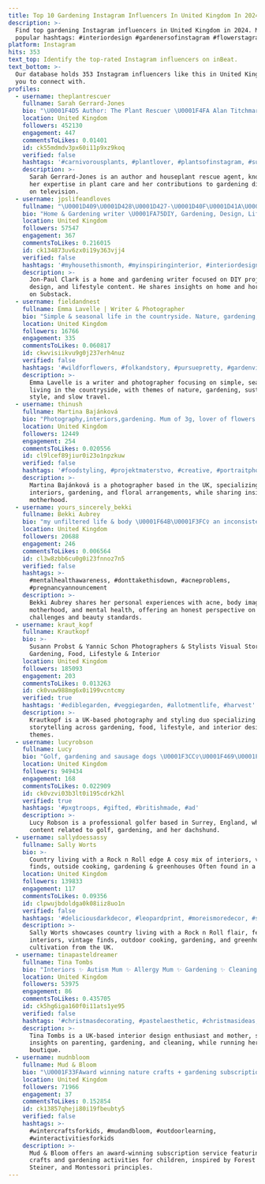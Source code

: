 ```yaml
---
title: Top 10 Gardening Instagram Influencers In United Kingdom In 2024
description: >-
  Find top gardening Instagram influencers in United Kingdom in 2024. Most
  popular hashtags: #interiordesign #gardenersofinstagram #flowerstagram.
platform: Instagram
hits: 353
text_top: Identify the top-rated Instagram influencers on inBeat.
text_bottom: >-
  Our database holds 353 Instagram influencers like this in United Kingdom for
  you to connect with.
profiles:
  - username: theplantrescuer
    fullname: Sarah Gerrard-Jones
    bio: "\U0001F4D5 Author: The Plant Rescuer \U0001F4FA Alan Titchmarsh’s Gardening Club \U0001FAB4 Houseplant rescue Agent: @unitedtalent"
    location: United Kingdom
    followers: 452130
    engagement: 447
    commentsToLikes: 0.01401
    id: ck55mdmdv3px60i11p9xz9koq
    verified: false
    hashtags: '#carnivorousplants, #plantlover, #plantsofinstagram, #succulents'
    description: >-
      Sarah Gerrard-Jones is an author and houseplant rescue agent, known for
      her expertise in plant care and her contributions to gardening discussions
      on television.
  - username: jpslifeandloves
    fullname: "\U0001D409\U0001D428\U0001D427-\U0001D40F\U0001D41A\U0001D42E\U0001D425 \U0001D402\U0001D425\U0001D41A\U0001D42B\U0001D424 (\U0001D409\U0001D40F) - \U0001D409\U0001D40F’\U0001D42C \U0001D40B\U0001D422\U0001D41F\U0001D41E & \U0001D40B\U0001D428\U0001D42F\U0001D41E\U0001D42C"
    bio: "Home & Gardening writer \U0001FA75DIY, Gardening, Design, Life, Fun ⬇️ HOME & HORT on Substack. \U0001F499 Contact: jp@jpslifeandloves.com \U0001FA75Stay: @theharbourdeckhouse"
    location: United Kingdom
    followers: 57547
    engagement: 367
    commentsToLikes: 0.216015
    id: ck134873uv6zx0i19y363vjj4
    verified: false
    hashtags: '#myhousethismonth, #myinspiringinterior, #interiordesign, #transformation'
    description: >-
      Jon-Paul Clark is a home and gardening writer focused on DIY projects,
      design, and lifestyle content. He shares insights on home and horticulture
      on Substack.
  - username: fieldandnest
    fullname: Emma Lavelle | Writer & Photographer
    bio: "Simple & seasonal life in the countryside. Nature, gardening, sustainable style & slow travels. \U0001F4CDTodmorden, West Yorkshire ✉️ emmalavelle42@gmail.com"
    location: United Kingdom
    followers: 16766
    engagement: 335
    commentsToLikes: 0.060817
    id: ckwvisiikvu9g0j237erh4nuz
    verified: false
    hashtags: '#wildforflowers, #folkandstory, #pursuepretty, #gardenview'
    description: >-
      Emma Lavelle is a writer and photographer focusing on simple, seasonal
      living in the countryside, with themes of nature, gardening, sustainable
      style, and slow travel.
  - username: thinush
    fullname: Martina Bajánková
    bio: "Photography,interiors,gardening. Mum of 3g, lover of flowers @kvetyzdoliny \U0001F3E0Slovakia ❤️Sweden"
    location: United Kingdom
    followers: 12449
    engagement: 254
    commentsToLikes: 0.020556
    id: cl9lcef89jiur0i23o1npzkuw
    verified: false
    hashtags: '#foodstyling, #projektmaterstvo, #creative, #portraitphotography'
    description: >-
      Martina Bajánková is a photographer based in the UK, specializing in
      interiors, gardening, and floral arrangements, while sharing insights on
      motherhood.
  - username: yours_sincerely_bekki
    fullname: Bekki Aubrey
    bio: "my unfiltered life & body \U0001F64B\U0001F3FC‍♀️ an inconsistent diary of acne, bodyhair, grieving, gardening, motherhood, IBS, D.I.Y and fighting beauty standards \U0001F618"
    location: United Kingdom
    followers: 20688
    engagement: 246
    commentsToLikes: 0.006564
    id: cl3w8zbb6cu0g0i23fnnoz7n5
    verified: false
    hashtags: >-
      #mentalhealthawareness, #donttakethisdown, #acneproblems,
      #pregnancyannouncement
    description: >-
      Bekki Aubrey shares her personal experiences with acne, body image,
      motherhood, and mental health, offering an honest perspective on everyday
      challenges and beauty standards.
  - username: kraut_kopf
    fullname: Krautkopf
    bio: >-
      Susann Probst & Yannic Schon Photographers & Stylists Visual Storytelling
      Gardening, Food, Lifestyle & Interior
    location: United Kingdom
    followers: 185093
    engagement: 203
    commentsToLikes: 0.013263
    id: ck0vuw988mg6x0i199vcntcmy
    verified: true
    hashtags: '#ediblegarden, #veggiegarden, #allotmentlife, #harvest'
    description: >-
      Krautkopf is a UK-based photography and styling duo specializing in visual
      storytelling across gardening, food, lifestyle, and interior design
      themes.
  - username: lucyrobson
    fullname: Lucy
    bio: "Golf, gardening and sausage dogs \U0001F3CC️‍♀️\U0001F469\U0001F3FC‍\U0001F33E\U0001F43E Based in Surrey, England \U0001F1EC\U0001F1E7 @pxguk #pxgtroops Business Enquiries: lucyrobson@live.com"
    location: United Kingdom
    followers: 949434
    engagement: 168
    commentsToLikes: 0.022909
    id: ck0vzvi03b3lt0i195cdrk2hl
    verified: true
    hashtags: '#pxgtroops, #gifted, #britishmade, #ad'
    description: >-
      Lucy Robson is a professional golfer based in Surrey, England, who shares
      content related to golf, gardening, and her dachshund.
  - username: sallydoessassy
    fullname: Sally Worts
    bio: >-
      Country living with a Rock n Roll edge A cosy mix of interiors, vintage
      finds, outside cooking, gardening & greenhouses Often found in a fab frock
    location: United Kingdom
    followers: 139833
    engagement: 117
    commentsToLikes: 0.09356
    id: clpwujbdoldga0k08iiz8uo1n
    verified: false
    hashtags: '#deliciousdarkdecor, #leopardprint, #moreismoredecor, #smallgardendesign'
    description: >-
      Sally Worts showcases country living with a Rock n Roll flair, featuring
      interiors, vintage finds, outdoor cooking, gardening, and greenhouse
      cultivation from the UK.
  - username: tinapasteldreamer
    fullname: Tina Tombs
    bio: "Interiors ✨ Autism Mum ✨ Allergy Mum ✨ Gardening ✨ Cleaning \U0001FA77 Real life in stories, see you there! \U0001FA77 Owner @tinasbloomboutique \U0001F338"
    location: United Kingdom
    followers: 53975
    engagement: 86
    commentsToLikes: 0.435705
    id: ck5hg6iga160f0i11ats1ye95
    verified: false
    hashtags: '#christmasdecorating, #pastelaesthetic, #christmasideas, #mumbloggers'
    description: >-
      Tina Tombs is a UK-based interior design enthusiast and mother, sharing
      insights on parenting, gardening, and cleaning, while running her own
      boutique.
  - username: mudnbloom
    fullname: Mud & Bloom
    bio: "\U0001F33FAward winning nature crafts + gardening subscription \U0001F33BThe Independents ‘Best Buy’ Kids Subscription \U0001F308Forest School, Steiner + Montessori inspired"
    location: United Kingdom
    followers: 71966
    engagement: 37
    commentsToLikes: 0.152854
    id: ck13857qheji80i19fbeubty5
    verified: false
    hashtags: >-
      #wintercraftsforkids, #mudandbloom, #outdoorlearning,
      #winteractivitiesforkids
    description: >-
      Mud & Bloom offers an award-winning subscription service featuring nature
      crafts and gardening activities for children, inspired by Forest School,
      Steiner, and Montessori principles.
---
```


